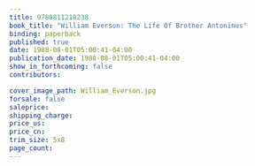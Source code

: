 ```yaml
---
title: 9780811218238
book_title: "William Everson: The Life Of Brother Antoninus"
binding: paperback
published: true
date: 1988-08-01T05:00:41-04:00
publication_date: 1988-08-01T05:00:41-04:00
show_in_forthcoming: false
contributors:

cover_image_path: William_Everson.jpg
forsale: false
saleprice:
shipping_charge:
price_us:
price_cn:
trim_size: 5x8
page_count:
---
```


